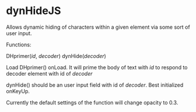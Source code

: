 # dynHideJS
Allows dynamic hiding of characters within a given element via some sort of user input.

Functions:

DHprimer(*id*, *decoder*)
dynHide(*decoder*)

Load DHprimer() onLoad. It will prime the body of text with *id* to respond to decoder element with id of *decoder*

dynHide() should be an user input field with id of *decoder*. Best initialized onKeyUp.

Currently the default settings of the function will change opacity to 0.3.
